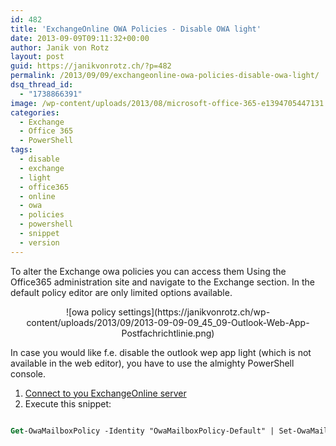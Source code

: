 ```yaml
---
id: 482
title: 'ExchangeOnline OWA Policies - Disable OWA light'
date: 2013-09-09T09:11:32+00:00
author: Janik von Rotz
layout: post
guid: https://janikvonrotz.ch/?p=482
permalink: /2013/09/09/exchangeonline-owa-policies-disable-owa-light/
dsq_thread_id:
  - "1738866391"
image: /wp-content/uploads/2013/08/microsoft-office-365-e1394705447131.jpg
categories:
  - Exchange
  - Office 365
  - PowerShell
tags:
  - disable
  - exchange
  - light
  - office365
  - online
  - owa
  - policies
  - powershell
  - snippet
  - version
---
```

To alter the Exchange owa policies you can access them Using the Office365 administration site and navigate to the Exchange section. In the default policy editor are only limited options available.

<p style="text-align: center;">![owa policy settings](https://janikvonrotz.ch/wp-content/uploads/2013/09/2013-09-09-09_45_09-Outlook-Web-App-Postfachrichtlinie.png)</p>

<!--more-->

In case you would like f.e. disable the outlook wep app light (which is not available in the web editor), you have to use the almighty PowerShell console.

<ol>
    <li><a href="https://technet.microsoft.com/en-us/library/jj984289(v=exchg.150).aspx" target="_blank">Connect to you ExchangeOnline server</a></li>
    <li>Execute this snippet:</li>
</ol>

```ps

Get-OwaMailboxPolicy -Identity "OwaMailboxPolicy-Default" | Set-OwaMailboxPolicy -OWALightEnabled $false

```

&nbsp;